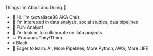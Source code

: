 Things I'm About and Doing :octopus:

- 👋 Hi, I’m @cwallace88 AKA Chris
- 👀 I’m interested in data analysis, social studies, data pipelines
- 🌱 FUN Analyst!
- 💞️ I’m looking to collaborate on data projects
- :relaxed:  Pronouns They/Them
- :fist:  Black
- :brain: Eager to learn: AI, More Pipelines, More Python, AWS, More LIFE
<!---
cwallace88/cwallace88 is a ✨ special ✨ repository because its `README.md` (this file) appears on your GitHub profile.
You can click the Preview link to take a look at your changes.
--->
